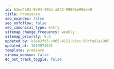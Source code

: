 ```yaml
---
id: 62ed4101-9394-4953-a842-99896e99dee0
title: Premieren
seo_noindex: false
seo_nofollow: false
seo_canonical_type: entry
sitemap_change_frequency: weekly
sitemap_priority: 0.5
updated_by: b1a43fd3-c865-4122-b6cc-50cfa81a1985
updated_at: 1619974521
template: premiere
cinema_monsun: false
do_not_track_toggle: false
---
```


